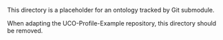 This directory is a placeholder for an ontology tracked by Git submodule.

When adapting the UCO-Profile-Example repository, this directory should be removed.
